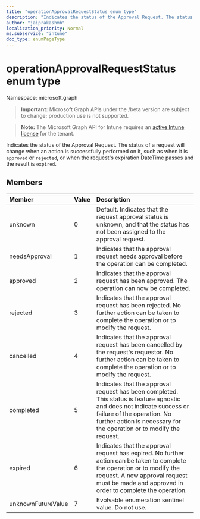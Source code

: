 ```yaml
---
title: "operationApprovalRequestStatus enum type"
description: "Indicates the status of the Approval Request. The status of a request will change when an action is successfully performed on it, such as when it is `approved` or `rejected`, or when the request's expiration DateTime passes and the result is `expired`."
author: "jaiprakashmb"
localization_priority: Normal
ms.subservice: "intune"
doc_type: enumPageType
---
```


# operationApprovalRequestStatus enum type

Namespace: microsoft.graph

> **Important:** Microsoft Graph APIs under the /beta version are subject to change; production use is not supported.

> **Note:** The Microsoft Graph API for Intune requires an [active Intune license](https://go.microsoft.com/fwlink/?linkid=839381) for the tenant.

Indicates the status of the Approval Request. The status of a request will change when an action is successfully performed on it, such as when it is `approved` or `rejected`, or when the request's expiration DateTime passes and the result is `expired`.

## Members
|Member|Value|Description|
|:---|:---|:---|
|unknown|0|Default. Indicates that the request approval status is unknown, and that the status has not been assigned to the approval request.|
|needsApproval|1|Indicates that the approval request needs approval before the operation can be completed.|
|approved|2|Indicates that the approval request has been approved. The operation can now be completed.|
|rejected|3|Indicates that the approval request has been rejected. No further action can be taken to complete the operation or to modify the request.|
|cancelled|4|Indicates that the approval request has been cancelled by the request's requestor. No further action can be taken to complete the operation or to modify the request.|
|completed|5|Indicates that the approval request has been completed. This status is feature agnostic and does not indicate success or failure of the operation. No further action is necessary for the operation or to modify the request.|
|expired|6|Indicates that the approval request has expired. No further action can be taken to complete the operation or to modify the request. A new approval request must be made and approved in order to complete the operation.|
|unknownFutureValue|7|Evolvable enumeration sentinel value. Do not use.|